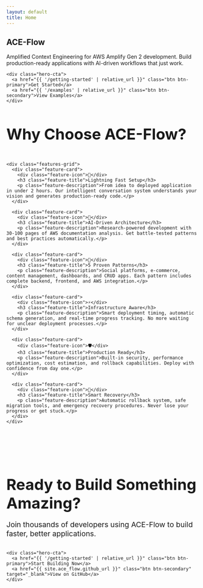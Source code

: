 ```yaml
---
layout: default
title: Home
---
```


<section class="hero-section">
  <div class="hero-content">
    <h1 class="hero-title">ACE-Flow</h1>
    <p class="hero-subtitle">Amplified Context Engineering for AWS Amplify Gen 2 development. Build production-ready applications with AI-driven workflows that just work.</p>
    
    <div class="hero-cta">
      <a href="{{ '/getting-started' | relative_url }}" class="btn btn-primary">Get Started</a>
      <a href="{{ '/examples' | relative_url }}" class="btn btn-secondary">View Examples</a>
    </div>
  </div>
</section>

<section class="features-section">
  <div class="container">
    <h2 class="text-center mb-4" style="font-size: 2.5rem; margin-bottom: 3rem;">Why Choose ACE-Flow?</h2>
    
    <div class="features-grid">
      <div class="feature-card">
        <div class="feature-icon">🚀</div>
        <h3 class="feature-title">Lightning Fast Setup</h3>
        <p class="feature-description">From idea to deployed application in under 2 hours. Our intelligent conversation system understands your vision and generates production-ready code.</p>
      </div>

      <div class="feature-card">
        <div class="feature-icon">🧠</div>
        <h3 class="feature-title">AI-Driven Architecture</h3>
        <p class="feature-description">Research-powered development with 30-100 pages of AWS documentation analysis. Get battle-tested patterns and best practices automatically.</p>
      </div>

      <div class="feature-card">
        <div class="feature-icon">🎯</div>
        <h3 class="feature-title">5 Proven Patterns</h3>
        <p class="feature-description">Social platforms, e-commerce, content management, dashboards, and CRUD apps. Each pattern includes complete backend, frontend, and AWS integration.</p>
      </div>

      <div class="feature-card">
        <div class="feature-icon">⚡</div>
        <h3 class="feature-title">Infrastructure Aware</h3>
        <p class="feature-description">Smart deployment timing, automatic schema generation, and real-time progress tracking. No more waiting for unclear deployment processes.</p>
      </div>

      <div class="feature-card">
        <div class="feature-icon">🛡️</div>
        <h3 class="feature-title">Production Ready</h3>
        <p class="feature-description">Built-in security, performance optimization, cost estimation, and rollback capabilities. Deploy with confidence from day one.</p>
      </div>

      <div class="feature-card">
        <div class="feature-icon">🔄</div>
        <h3 class="feature-title">Smart Recovery</h3>
        <p class="feature-description">Automatic rollback system, safe migration tools, and emergency recovery procedures. Never lose your progress or get stuck.</p>
      </div>
    </div>
  </div>
</section>

<section style="padding: 4rem 0; background-color: var(--bg-secondary);">
  <div class="container text-center">
    <h2 style="font-size: 2.5rem; margin-bottom: 1rem;">Ready to Build Something Amazing?</h2>
    <p style="font-size: 1.2rem; color: var(--text-secondary); margin-bottom: 2rem;">Join thousands of developers using ACE-Flow to build faster, better applications.</p>
    
    <div class="hero-cta">
      <a href="{{ '/getting-started' | relative_url }}" class="btn btn-primary">Start Building Now</a>
      <a href="{{ site.ace_flow.github_url }}" class="btn btn-secondary" target="_blank">View on GitHub</a>
    </div>
  </div>
</section>